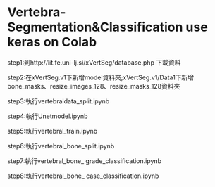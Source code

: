 # Vertebra-Segmentation&Classification use keras on Colab
step1:到http://lit.fe.uni-lj.si/xVertSeg/database.php 下載資料

step2:在xVertSeg.v1下新增model資料夾;xVertSeg.v1/Data1下新增bone_masks、resize_images_128、resize_masks_128資料夾

step3:執行vertebraldata_split.ipynb

step4:執行Unetmodel.ipynb

step5:執行vertebral_train.ipynb

step6:執行vertebral_bone_split.ipynb

step7:執行vertebral_bone_ grade_classification.ipynb

step8:執行vertebral_bone_ case_classification.ipynb
